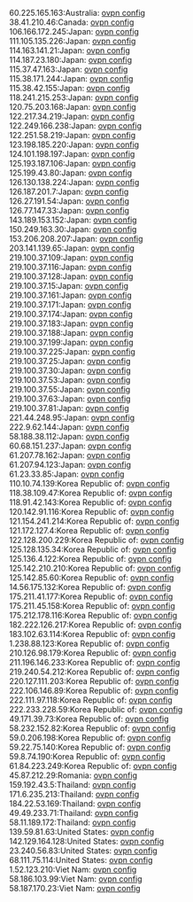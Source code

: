 60.225.165.163:Australia: [ovpn config](vpn/60_225_165_163.ovpn)  
38.41.210.46:Canada: [ovpn config](vpn/38_41_210_46.ovpn)  
106.166.172.245:Japan: [ovpn config](vpn/106_166_172_245.ovpn)  
111.105.135.226:Japan: [ovpn config](vpn/111_105_135_226.ovpn)  
114.163.141.21:Japan: [ovpn config](vpn/114_163_141_21.ovpn)  
114.187.23.180:Japan: [ovpn config](vpn/114_187_23_180.ovpn)  
115.37.47.163:Japan: [ovpn config](vpn/115_37_47_163.ovpn)  
115.38.171.244:Japan: [ovpn config](vpn/115_38_171_244.ovpn)  
115.38.42.155:Japan: [ovpn config](vpn/115_38_42_155.ovpn)  
118.241.215.253:Japan: [ovpn config](vpn/118_241_215_253.ovpn)  
120.75.203.168:Japan: [ovpn config](vpn/120_75_203_168.ovpn)  
122.217.34.219:Japan: [ovpn config](vpn/122_217_34_219.ovpn)  
122.249.166.238:Japan: [ovpn config](vpn/122_249_166_238.ovpn)  
122.251.58.219:Japan: [ovpn config](vpn/122_251_58_219.ovpn)  
123.198.185.220:Japan: [ovpn config](vpn/123_198_185_220.ovpn)  
124.101.198.197:Japan: [ovpn config](vpn/124_101_198_197.ovpn)  
125.193.187.106:Japan: [ovpn config](vpn/125_193_187_106.ovpn)  
125.199.43.80:Japan: [ovpn config](vpn/125_199_43_80.ovpn)  
126.130.138.224:Japan: [ovpn config](vpn/126_130_138_224.ovpn)  
126.187.201.7:Japan: [ovpn config](vpn/126_187_201_7.ovpn)  
126.27.191.54:Japan: [ovpn config](vpn/126_27_191_54.ovpn)  
126.77.147.33:Japan: [ovpn config](vpn/126_77_147_33.ovpn)  
143.189.153.152:Japan: [ovpn config](vpn/143_189_153_152.ovpn)  
150.249.163.30:Japan: [ovpn config](vpn/150_249_163_30.ovpn)  
153.206.208.207:Japan: [ovpn config](vpn/153_206_208_207.ovpn)  
203.141.139.65:Japan: [ovpn config](vpn/203_141_139_65.ovpn)  
219.100.37.109:Japan: [ovpn config](vpn/219_100_37_109.ovpn)  
219.100.37.116:Japan: [ovpn config](vpn/219_100_37_116.ovpn)  
219.100.37.128:Japan: [ovpn config](vpn/219_100_37_128.ovpn)  
219.100.37.15:Japan: [ovpn config](vpn/219_100_37_15.ovpn)  
219.100.37.161:Japan: [ovpn config](vpn/219_100_37_161.ovpn)  
219.100.37.171:Japan: [ovpn config](vpn/219_100_37_171.ovpn)  
219.100.37.174:Japan: [ovpn config](vpn/219_100_37_174.ovpn)  
219.100.37.183:Japan: [ovpn config](vpn/219_100_37_183.ovpn)  
219.100.37.188:Japan: [ovpn config](vpn/219_100_37_188.ovpn)  
219.100.37.199:Japan: [ovpn config](vpn/219_100_37_199.ovpn)  
219.100.37.225:Japan: [ovpn config](vpn/219_100_37_225.ovpn)  
219.100.37.25:Japan: [ovpn config](vpn/219_100_37_25.ovpn)  
219.100.37.30:Japan: [ovpn config](vpn/219_100_37_30.ovpn)  
219.100.37.53:Japan: [ovpn config](vpn/219_100_37_53.ovpn)  
219.100.37.55:Japan: [ovpn config](vpn/219_100_37_55.ovpn)  
219.100.37.63:Japan: [ovpn config](vpn/219_100_37_63.ovpn)  
219.100.37.81:Japan: [ovpn config](vpn/219_100_37_81.ovpn)  
221.44.248.95:Japan: [ovpn config](vpn/221_44_248_95.ovpn)  
222.9.62.144:Japan: [ovpn config](vpn/222_9_62_144.ovpn)  
58.188.38.112:Japan: [ovpn config](vpn/58_188_38_112.ovpn)  
60.68.151.237:Japan: [ovpn config](vpn/60_68_151_237.ovpn)  
61.207.78.162:Japan: [ovpn config](vpn/61_207_78_162.ovpn)  
61.207.94.123:Japan: [ovpn config](vpn/61_207_94_123.ovpn)  
61.23.33.85:Japan: [ovpn config](vpn/61_23_33_85.ovpn)  
110.10.74.139:Korea Republic of: [ovpn config](vpn/110_10_74_139.ovpn)  
118.38.109.47:Korea Republic of: [ovpn config](vpn/118_38_109_47.ovpn)  
118.91.42.143:Korea Republic of: [ovpn config](vpn/118_91_42_143.ovpn)  
120.142.91.116:Korea Republic of: [ovpn config](vpn/120_142_91_116.ovpn)  
121.154.241.214:Korea Republic of: [ovpn config](vpn/121_154_241_214.ovpn)  
121.172.127.4:Korea Republic of: [ovpn config](vpn/121_172_127_4.ovpn)  
122.128.200.229:Korea Republic of: [ovpn config](vpn/122_128_200_229.ovpn)  
125.128.135.34:Korea Republic of: [ovpn config](vpn/125_128_135_34.ovpn)  
125.136.4.122:Korea Republic of: [ovpn config](vpn/125_136_4_122.ovpn)  
125.142.210.210:Korea Republic of: [ovpn config](vpn/125_142_210_210.ovpn)  
125.142.85.60:Korea Republic of: [ovpn config](vpn/125_142_85_60.ovpn)  
14.56.175.132:Korea Republic of: [ovpn config](vpn/14_56_175_132.ovpn)  
175.211.41.177:Korea Republic of: [ovpn config](vpn/175_211_41_177.ovpn)  
175.211.45.158:Korea Republic of: [ovpn config](vpn/175_211_45_158.ovpn)  
175.212.178.116:Korea Republic of: [ovpn config](vpn/175_212_178_116.ovpn)  
182.222.126.217:Korea Republic of: [ovpn config](vpn/182_222_126_217.ovpn)  
183.102.63.114:Korea Republic of: [ovpn config](vpn/183_102_63_114.ovpn)  
1.238.88.123:Korea Republic of: [ovpn config](vpn/1_238_88_123.ovpn)  
210.126.98.179:Korea Republic of: [ovpn config](vpn/210_126_98_179.ovpn)  
211.196.146.233:Korea Republic of: [ovpn config](vpn/211_196_146_233.ovpn)  
219.240.54.212:Korea Republic of: [ovpn config](vpn/219_240_54_212.ovpn)  
220.127.111.203:Korea Republic of: [ovpn config](vpn/220_127_111_203.ovpn)  
222.106.146.89:Korea Republic of: [ovpn config](vpn/222_106_146_89.ovpn)  
222.111.97.118:Korea Republic of: [ovpn config](vpn/222_111_97_118.ovpn)  
222.233.228.59:Korea Republic of: [ovpn config](vpn/222_233_228_59.ovpn)  
49.171.39.73:Korea Republic of: [ovpn config](vpn/49_171_39_73.ovpn)  
58.232.152.82:Korea Republic of: [ovpn config](vpn/58_232_152_82.ovpn)  
59.0.206.198:Korea Republic of: [ovpn config](vpn/59_0_206_198.ovpn)  
59.22.75.140:Korea Republic of: [ovpn config](vpn/59_22_75_140.ovpn)  
59.8.74.190:Korea Republic of: [ovpn config](vpn/59_8_74_190.ovpn)  
61.84.223.249:Korea Republic of: [ovpn config](vpn/61_84_223_249.ovpn)  
45.87.212.29:Romania: [ovpn config](vpn/45_87_212_29.ovpn)  
159.192.43.5:Thailand: [ovpn config](vpn/159_192_43_5.ovpn)  
171.6.235.213:Thailand: [ovpn config](vpn/171_6_235_213.ovpn)  
184.22.53.169:Thailand: [ovpn config](vpn/184_22_53_169.ovpn)  
49.49.233.71:Thailand: [ovpn config](vpn/49_49_233_71.ovpn)  
58.11.189.172:Thailand: [ovpn config](vpn/58_11_189_172.ovpn)  
139.59.81.63:United States: [ovpn config](vpn/139_59_81_63.ovpn)  
142.129.164.128:United States: [ovpn config](vpn/142_129_164_128.ovpn)  
23.240.56.83:United States: [ovpn config](vpn/23_240_56_83.ovpn)  
68.111.75.114:United States: [ovpn config](vpn/68_111_75_114.ovpn)  
1.52.123.210:Viet Nam: [ovpn config](vpn/1_52_123_210.ovpn)  
58.186.103.99:Viet Nam: [ovpn config](vpn/58_186_103_99.ovpn)  
58.187.170.23:Viet Nam: [ovpn config](vpn/58_187_170_23.ovpn)  
